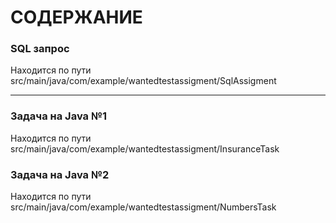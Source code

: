 # СОДЕРЖАНИЕ

### SQL запрос 

Находится по пути src/main/java/com/example/wantedtestassigment/SqlAssigment

---

### Задача на Java №1

Находится по пути src/main/java/com/example/wantedtestassigment/InsuranceTask

### Задача на Java №2

Находится по пути src/main/java/com/example/wantedtestassigment/NumbersTask
